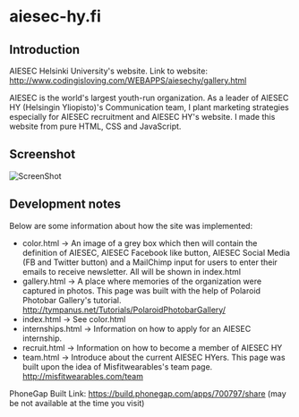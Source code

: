 aiesec-hy.fi
============

Introduction
------
AIESEC Helsinki University's website. Link to website: http://www.codingisloving.com/WEBAPPS/aiesechy/gallery.html

AIESEC is the world's largest youth-run organization. As a leader of  AIESEC HY (Helsingin Yliopisto)'s Communication team, I plant marketing strategies especially for AIESEC recruitment and AIESEC HY's website. I made this website from pure HTML, CSS and JavaScript.

Screenshot
------
![ScreenShot](https://raw.github.com/vinhnghi223/aiesec-hy.fi/master/aiesec-hy.fi_.jpg)

Development notes
------
Below are some information about how the site was implemented:

+ color.html -> An image of a grey box which then will contain the definition of AIESEC, AIESEC Facebook like button, AIESEC Social Media (FB and Twitter button) and a MailChimp input for users to enter their emails to receive newsletter. All will be shown in index.html
+ gallery.html -> A place where memories of the organization were captured in photos. This page was built with the help of Polaroid Photobar Gallery's tutorial.
http://tympanus.net/Tutorials/PolaroidPhotobarGallery/
+ index.html -> See color.html
+ internships.html -> Information on how to apply for an AIESEC internship.
+ recruit.html -> Information on how to become a member of AIESEC HY
+ team.html -> Introduce about the current AIESEC HYers. This page was built upon the idea of Misfitwearables's team page. http://misfitwearables.com/team

PhoneGap Built Link: https://build.phonegap.com/apps/700797/share (may be not available at the time you visit)

